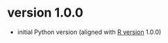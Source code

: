 # version 1.0.0

- initial Python version (aligned with [R version](https://techtonique.r-universe.dev/esgtoolkit) 1.0.0)
